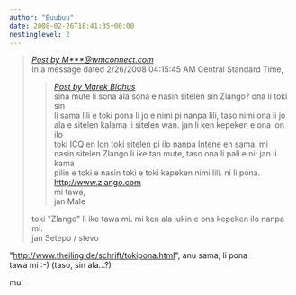```yaml
---
author: "Buubuu"
date: 2008-02-26T18:41:35+00:00
nestinglevel: 2
---
```

> [_Post by M\*\*\*@wmconnect.com_](/iw4Df06M/zlango#post3)  
> In a message dated 2/26/2008 04:15:45 AM Central Standard Time,  
> 
> > [_Post by Marek Blahus_](/iw4Df06M/zlango#post1)  
> > sina mute li sona ala sona e nasin sitelen sin Zlango? ona li toki sin  
> > li sama lili e toki pona li jo e nimi pi nanpa lili, taso nimi ona li jo  
> > ala e sitelen kalama li sitelen wan. jan li ken kepeken e ona lon ilo  
> > toki ICQ en lon toki sitelen pi ilo nanpa Intene en sama. mi  
> > nasin sitelen Zlango li ike tan mute, taso ona li pali e ni: jan li kama  
> > pilin e toki e nasin toki e toki kepeken nimi lili. ni li pona.  
> > http://www.zlango.com  
> > mi tawa,  
> > jan Male  
> > 
> 
> toki "Zlango" li ike tawa mi. mi ken ala lukin e ona kepeken ilo nanpa mi.  
> jan Setepo / stevo </HTML>  
> 

"http://www.theiling.de/schrift/tokipona.html", anu sama, li pona  
tawa mi :-) (taso, sin ala...?)  
  
mu!